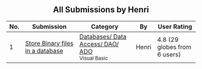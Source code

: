 ﻿<div align="center">

## All Submissions by Henri

</div>

No.  | Submission | Category | By   | User Rating
---- | ---------- | -------- | ---- | -----------
1 | [Store Binary files in a database<br />](https://github.com/Planet-Source-Code/henri-store-binary-files-in-a-database__1-24907) | [Databases/ Data Access/ DAO/ ADO<br /><sup>Visual Basic</sup>](../ByCategory/databases-data-access-dao-ado__1-6.md) | Henri | 4.8 (29 globes from 6 users)
